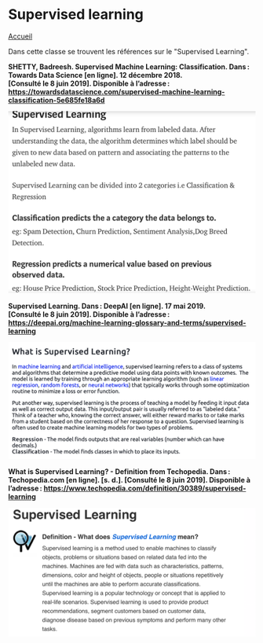 # Supervised learning

[Accueil](index.md)

Dans cette classe se trouvent les références sur le "Supervised Learning". 

**SHETTY, Badreesh. Supervised Machine Learning: Classification. Dans : Towards Data Science [en ligne]. 12 décembre 2018. [Consulté le 8 juin 2019]. Disponible à l’adresse : https://towardsdatascience.com/supervised-machine-learning-classification-5e685fe18a6d**

![MLsup1](images/MLsup1.png)

**Supervised Learning. Dans : DeepAI [en ligne]. 17 mai 2019. [Consulté le 8 juin 2019]. Disponible à l’adresse : https://deepai.org/machine-learning-glossary-and-terms/supervised-learning**

![MLsup2](images/MLsup2.png)

**What is Supervised Learning? - Definition from Techopedia. Dans : Techopedia.com [en ligne]. [s. d.]. [Consulté le 8 juin 2019]. Disponible à l’adresse : https://www.techopedia.com/definition/30389/supervised-learning**

![MLsup3](images/MLsup3.png)
